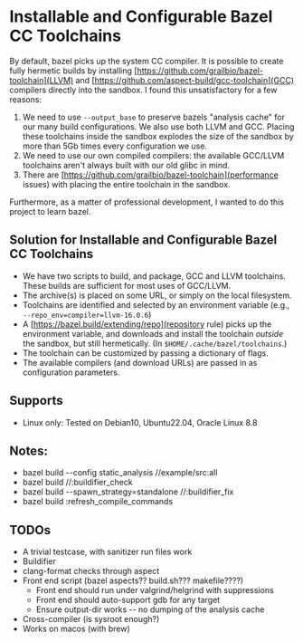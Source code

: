 
# Installable and Configurable Bazel CC Toolchains

By default, bazel picks up the system CC compiler. It is possible to create fully hermetic builds by installing [https://github.com/grailbio/bazel-toolchain](LLVM) and [https://github.com/aspect-build/gcc-toolchain](GCC) compilers directly into the sandbox. I found this unsatisfactory for a few reasons:

 1. We need to use `--output_base` to preserve bazels "analysis cache" for our many build configurations. We also use both LLVM and GCC. Placing these toolchains inside the sandbox explodes the size of the sandbox by more than 5Gb times every configuration we use.
 2. We need to use our own compiled compilers: the available GCC/LLVM toolchains aren't always built with our old glibc in mind.
 3. There are [https://github.com/grailbio/bazel-toolchain](performance issues) with placing the entire toolchain in the sandbox.
 
Furthermore, as a matter of professional development, I wanted to do this project to learn bazel.

## Solution for Installable and Configurable Bazel CC Toolchains

 * We have two scripts to build, and package, GCC and LLVM toolchains. These builds are sufficient for most uses of GCC/LLVM.
 * The archive(s) is placed on some URL, or simply on the local filesystem.
 * Toolchains are identified and selected by an environment variable (e.g., `--repo_env=compiler=llvm-16.0.6`)
 * A [https://bazel.build/extending/repo](repository rule) picks up the environment variable, and downloads and install the toolchain _outside_ the sandbox, but still hermetically. (In `$HOME/.cache/bazel/toolchains`.)
 * The toolchain can be customized by passing a dictionary of flags.
 * The available compilers (and download URLs) are passed in as configuration parameters.
 
## Supports

 * Linux only: Tested on Debian10, Ubuntu22.04, Oracle Linux 8.8

## Notes:

 * bazel build --config static_analysis //example/src:all
 * bazel build //:buildifier_check
 * bazel build --spawn_strategy=standalone //:buildifier_fix
 * bazel build :refresh_compile_commands

## TODOs

 * A trivial testcase, with sanitizer run files work
 * Buildifier
 * clang-format checks through aspect
 * Front end script (bazel aspects?? build.sh??? makefile????)
   - Front end should run under valgrind/helgrind with suppressions
   - Front end should auto-support gdb for any target
   - Ensure output-dir works -- no dumping of the analysis cache
 * Cross-compiler (is sysroot enough?)
 * Works on macos (with brew)


